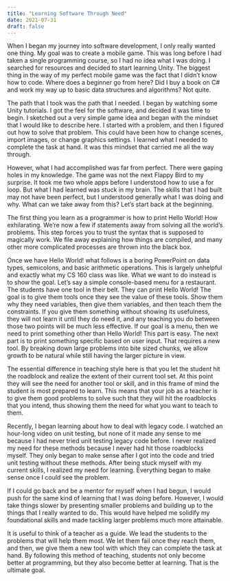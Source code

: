 ```yaml
---
title: "Learning Software Through Need"
date: 2021-07-31
draft: false
---
```


When I began my journey into software development, I only really wanted one thing. My goal was to create a mobile game. This was long before I had taken a single programming course, so I had no idea what I was doing. I searched for resources and decided to start learning Unity. The biggest thing in the way of my perfect mobile game was the fact that I didn’t know how to code. Where does a beginner go from here? Did I buy a book on C# and work my way up to basic data structures and algorithms? Not quite.

The path that I took was the path that I needed. I began by watching some Unity tutorials. I got the feel for the software, and decided it was time to begin. I sketched out a very simple game idea and began with the mindset that I would like to describe here. I started with a problem, and then I figured out how to solve that problem. This could have been how to change scenes, import images, or change graphics settings. I learned what I needed to complete the task at hand. It was this mindset that carried me all the way through.

However, what I had accomplished was far from perfect. There were gaping holes in my knowledge. The game was not the next Flappy Bird to my surprise. It took me two whole apps before I understood how to use a for loop. But what I had learned was stuck in my brain. The skills that I had built may not have been perfect, but I understood generally what I was doing and why. What can we take away from this? Let’s start back at the beginning.

The first thing you learn as a programmer is how to print Hello World! How exhilarating. We’re now a few if statements away from solving all the world’s problems. This step forces you to trust the syntax that is supposed to magically work. We file away explaining how things are compiled, and many other more complicated processes are thrown into the black box.

Once we have Hello World! what follows is a boring PowerPoint on data types, semicolons, and basic arithmetic operations. This is largely unhelpful and exactly what my CS 160 class was like. What we want to do instead is to show the goal. Let’s say a simple console-based menu for a restaurant. The students have one tool in their belt. They can print Hello World! The goal is to give them tools once they see the value of these tools. Show them why they need variables, then give them variables, and then teach them the constraints. If you give them something without showing its usefulness, they will not learn it until they do need it, and any teaching you do between those two points will be much less effective. If our goal is a menu, then we need to print something other than Hello World! This part is easy. The next part is to print something specific based on user input. That requires a new tool. By breaking down large problems into bite sized chunks, we allow growth to be natural while still having the larger picture in view.

The essential difference in teaching style here is that you let the student hit the roadblock and realize the extent of their current tool set. At this point they will see the need for another tool or skill, and in this frame of mind the student is most prepared to learn. This means that your job as a teacher is to give them good problems to solve such that they will hit the roadblocks that you intend, thus showing them the need for what you want to teach to them.

Recently, I began learning about how to deal with legacy code. I watched an hour-long video on unit testing, but none of it made any sense to me because I had never tried unit testing legacy code before. I never realized my need for these methods because I never had hit those roadblocks myself. They only began to make sense after I got into the code and tried unit testing without these methods. After being stuck myself with my current skills, I realized my need for learning. Everything began to make sense once I could see the problem.

If I could go back and be a mentor for myself when I had begun, I would push for the same kind of learning that I was doing before. However, I would take things slower by presenting smaller problems and building up to the things that I really wanted to do. This would have helped me solidify my foundational skills and made tackling larger problems much more attainable.

It is useful to think of a teacher as a guide. We lead the students to the problems that will help them most. We let them fail once they reach them, and then, we give them a new tool with which they can complete the task at hand. By following this method of teaching, students not only become better at programming, but they also become better at learning. That is the ultimate goal.

